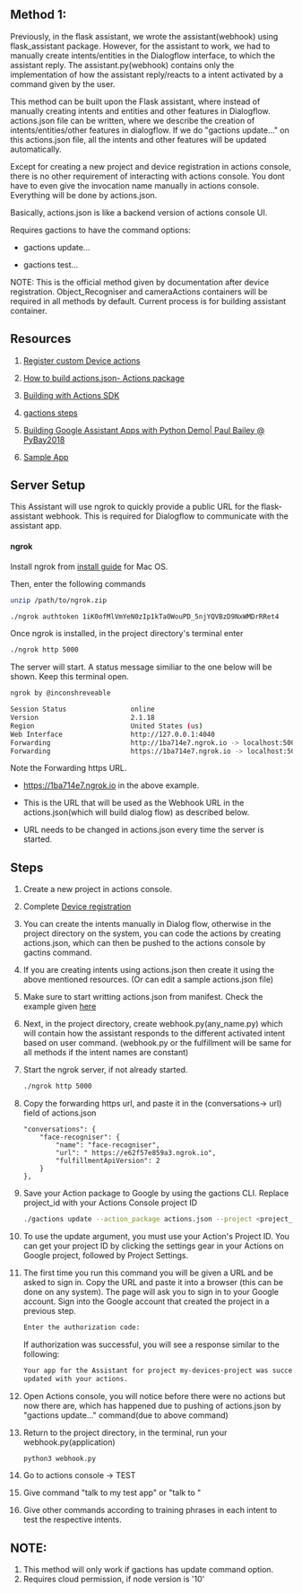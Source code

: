 ## Method 1: 
Previously, in the flask assistant, we wrote the assistant(webhook) using flask_assistant package. However, for the assistant to work, we had to manually create intents/entities in the Dialogflow interface, to which the assistant reply. The assistant.py(webhook) contains only the implementation of how the assistant reply/reacts to a intent activated by a command given by the user.

This method can be built upon the Flask assistant, where instead of manually creating intents and entities and other features in Dialogflow. actions.json file can be written, where we describe the creation of intents/entities/other features in dialogflow. If we do "gactions update..." on this actions.json file, all the intents and other features will be updated automatically. 

Except for creating a new project and device registration in actions console, there is no other requirement of interacting with actions console. You dont have to even give the invocation name manually in actions console. Everything will be done by actions.json. 

Basically, actions.json is like a backend version of actions console UI.

Requires gactions to have the command options: 

* gactions update...

* gactions test...

NOTE: This is the official method given by documentation after device registration.
Object_Recogniser and cameraActions containers will be required in all methods by default. Current process is for building assistant container.

## Resources
1. [Register custom Device actions](https://developers.google.com/assistant/sdk/guides/service/python/extend/custom-actions)

1. [How to build actions.json- Actions package](https://developers.google.com/assistant/conversational/df-asdk/reference/action-package/rest/Shared.Types/ActionPackage)

1. [Building with Actions SDK](https://developers.google.com/assistant/conversational/df-asdk/actions-sdk/define-actions)

1. [gactions steps](https://developers.google.com/assistant/conversational/df-asdk/actions-sdk/gactions-cli)

1. [Building Google Assistant Apps with Python Demo| Paul Bailey @ PyBay2018](https://www.youtube.com/watch?v=5eRxMyf_2Rc)

1. [Sample App](https://github.com/pizzapanther/google-actions-python-example)

## Server Setup

This Assistant will use ngrok to quickly provide a public URL for the flask-assistant webhook. This is required for Dialogflow to communicate with the assistant app.

#### **ngrok**

Install ngrok from [install guide](https://dashboard.ngrok.com/get-started/setup) for Mac OS. 


Then, enter the following commands
```bash
unzip /path/to/ngrok.zip
```

```bash
./ngrok authtoken 1iK0ofMlVmYeN0zIp1kTa0WouPD_5njYQVBzD9NxWMDrRRet4
```

Once ngrok is installed, in the project directory's terminal enter

```bash
./ngrok http 5000
```

The server will start. A status message similiar to the one below will be shown. Keep this terminal open.

```bash
ngrok by @inconshreveable                                                                

Session Status                online
Version                       2.1.18
Region                        United States (us)
Web Interface                 http://127.0.0.1:4040
Forwarding                    http://1ba714e7.ngrok.io -> localhost:5000
Forwarding                    https://1ba714e7.ngrok.io -> localhost:5000
```
Note the Forwarding https URL.

* https://1ba714e7.ngrok.io in the above example.

* This is the URL that will be used as the Webhook URL in the actions.json(which will build dialog flow) as described below.

* URL needs to be changed in actions.json every time the server is started. 

## Steps

1. Create a new project in actions console.

1. Complete [Device registration](https://developers.google.com/assistant/sdk/guides/service/python)

1. You can create the intents manually in Dialog flow, otherwise in the project directory on the system, you can code the actions by creating actions.json, which can then be pushed to the actions console by gactins command.

1. If you are creating intents using actions.json then create it using the above mentioned resources. (Or can edit a sample actions.json file)

1. Make sure to start writting actions.json from manifest. Check the example given [here](https://developers.google.com/assistant/sdk/guides/service/python/extend/custom-actions)

1. Next, in the project directory, create webhook.py(any_name.py) which will contain how the assistant responds to the different activated intent based on user command. (webhook.py or the fulfillment will be same for all methods if the intent names are constant)

1. Start the ngrok server, if not already started.

    ```bash
    ./ngrok http 5000
    ```
1. Copy the forwarding https url, and paste it in the (conversations-> url) field of actions.json

    ```
    "conversations": {
        "face-recogniser": {
            "name": "face-recogniser",
            "url": " https://e62f57e859a3.ngrok.io",
            "fulfillmentApiVersion": 2
        }
    },
    ```
1. Save your Action package to Google by using the gactions CLI. Replace project_id with your Actions Console project ID

   ```bash
   ./gactions update --action_package actions.json --project <project_id>
   ```
1. To use the update argument, you must use your Action's Project ID. You can get your project ID by clicking the settings gear in your Actions on Google project, followed by Project Settings.

1. The first time you run this command you will be given a URL and be asked to sign in. Copy the URL and paste it into a browser (this can be done on any system). The page will ask you to sign in to your Google account. Sign into the Google account that created the project in a previous step.

   ```bash
   Enter the authorization code:
   ```
   If authorization was successful, you will see a response similar to the following:
   ```bash
   Your app for the Assistant for project my-devices-project was successfully
   updated with your actions.
   ```
1. Open Actions console, you will notice before there were no actions but now there are, which has happened due to pushing of actions.json by "gactions update..." command(due to above command)

1. Return to the project directory, in the terminal, run your webhook.py(application)
   ```bash
   python3 webhook.py
   ```
   
1. Go to actions console -> TEST

1. Give command "talk to my test app" or "talk to <invocation name>"

1. Give other commands according to training phrases in each intent to test the respective intents.


## NOTE: 
1. This method will only work if gactions has update command option.
1. Requires cloud permission, if node version is '10'
